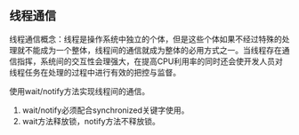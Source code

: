## 线程通信

线程通信概念：线程是操作系统中独立的个体，但是这些个体如果不经过特殊的处理就不能成为一个整体，线程间的通信就成为整体的必用方式之一。当线程存在通信指挥，系统间的交互性会理强大，在提高CPU利用率的同时还会使开发人员对线程任务在处理的过程中进行有效的把控与监督。

使用wait/notify方法实现线程间的通信。
1. wait/notify必须配合synchronized关键字使用。
2. wait方法释放锁，notify方法不释放锁。


